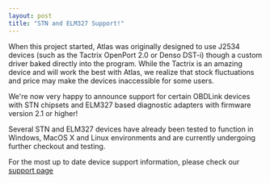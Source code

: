 ```yaml
---
layout: post
title: "STN and ELM327 Support!"
---
```


When this project started, Atlas was originally designed to use J2534 devices (such as the Tactrix OpenPort 2.0 or Denso DST-i) though a custom driver baked directly into the program. While the Tactrix is an amazing device and will work the best with Atlas, we realize that stock fluctuations and price may make the devices inaccessible for some users.

We're now very happy to announce support for certain OBDLink devices with STN chipsets and ELM327 based diagnostic adapters with firmware version 2.1 or higher!

Several STN and ELM327 devices have already been tested to function in Windows, MacOS X and Linux environments and are currently undergoing further checkout and testing.

For the most up to date device support information, please check our [support page](https://motorsportsresearch.org/support.html)
